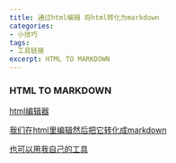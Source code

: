 ```yaml
---
title: 通过html编辑 将html转化为markdown
categories:
- 小技巧
tags:
- 工具链接
excerpt: HTML TO MARKDOWN
---
```

### HTML TO MARKDOWN
[html编辑器](https://uutool.cn/ckeditor4/ "html editor")

[我们在html里编辑然后把它转化成markdown](https://www.ivtool.com/html-to-markdown/ "html to markdown")

[也可以用我自己的工具](../../../../../../htmls/tools.html)